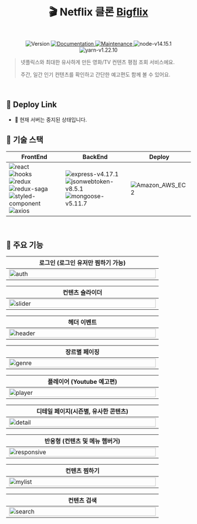 <h1 align="center"> 🎬 Netflix 클론 <a href="https://github.com/codestates/bringtheumbrella-client/wiki">Bigflix</a></h1>
​
​<p align="center">
<img alt="Version" src="https://img.shields.io/badge/version-1.0.0-blue.svg?cacheSeconds=2592000" />
<a href="https://github.com/codestates/bringtheumbrella-server#readme" target="_blank">
<img alt="Documentation" src="https://img.shields.io/badge/documentation-yes-brightgreen.svg" />
</a>
<a href="https://github.com/codestates/bringtheumbrella-server/graphs/commit-activity" target="_blank">
<img alt="Maintenance" src="https://img.shields.io/badge/Maintained%3F-yes-green.svg" />
</a>
<img alt="node-v14.15.1" src="https://img.shields.io/badge/node-v12.19.0-3f72af" />
<img alt="yarn-v1.22.10" src="https://img.shields.io/badge/npm-v6.14.8-aa96da" />
</p>

> 넷플릭스와 최대한 유사하게 만든 영화/TV 컨텐츠 평점 조회 서비스에요.
>
> 주간, 일간 인기 컨텐츠를 확인하고 간단한 예고편도 함께 볼 수 있어요.

<br />

## 📎 Deploy Link

- 🚧 현재 서버는 중지된 상태입니다.

## 🔧 기술 스택 <a id="ch2"></a>

| FrontEnd                                                                                                                                                                                                                                                                                                                                                                                                                                                                                                                                                                                                                                                                                                    | BackEnd                                                                                                                                                                                                                                                                                                                                                                                        | Deploy                                                                                                            |
| ----------------------------------------------------------------------------------------------------------------------------------------------------------------------------------------------------------------------------------------------------------------------------------------------------------------------------------------------------------------------------------------------------------------------------------------------------------------------------------------------------------------------------------------------------------------------------------------------------------------------------------------------------------------------------------------------------------- | ---------------------------------------------------------------------------------------------------------------------------------------------------------------------------------------------------------------------------------------------------------------------------------------------------------------------------------------------------------------------------------------------- | ----------------------------------------------------------------------------------------------------------------- |
| <img alt="react" src="https://img.shields.io/badge/react-v17.0.1-ffc7c7?style=for-the-badge&logo=react" /><br/><img alt="hooks" src="https://img.shields.io/badge/hooks--ffc7c7?style=for-the-badge&logo=react" /><br/><img alt="redux" src="https://img.shields.io/badge/redux-v4.0.5-ffc7c7?style=for-the-badge&logo=redux" /><br/><img alt="redux-saga" src="https://img.shields.io/badge/redux saga-v1.1.3-ffc7c7?style=for-the-badge&logo=redux" /><br/><img alt="styled-component" src="https://img.shields.io/badge/styled componet-v5.2.1-ffc7c7?style=for-the-badge&logo=styled-components" /><br/><img alt="axios" src="https://img.shields.io/badge/axios-v0.20.0-ffc7c7?style=for-the-badge" /> | <img alt="express-v4.17.1" src="https://img.shields.io/badge/express-v4.17.1-blue?style=for-the-badge&logo=express" /><br/><img alt="jsonwebtoken-v8.5.1" src="https://img.shields.io/badge/jsonwebtoken-v8.5.1-blue?style=for-the-badge&logo=json-web-tokens" /><br/><img alt="mongoose-v5.11.7" src="https://img.shields.io/badge/mongoose-v5.11.7-blue?style=for-the-badge&logo=mongodb" /> | <img src="https://img.shields.io/badge/AWS EC2--orange?style=for-the-badge&logo=Amazon-AWS" alt="Amazon_AWS_EC2"> |

<br />

## 🎨 주요 기능

| 로그인 (로그인 유저만 찜하기 가능)                                  |
| ------------------------------------------------------------------- |
| <img src="assets/auth.gif" width="400px" height="100%" alt="auth"/> |

| 컨텐츠 슬라이더                                                         |
| ----------------------------------------------------------------------- |
| <img src="assets/slider.gif" width="400px" height="100%" alt="slider"/> |

| 헤더 이벤트                                                             |
| ----------------------------------------------------------------------- |
| <img src="assets/header.gif" width="400px" height="100%" alt="header"/> |

| 장르별 페이징                                                         |
| --------------------------------------------------------------------- |
| <img src="assets/genre.gif" width="400px" height="100%" alt="genre"/> |

| 플레이어 (Youtube 예고편)                                               |
| ----------------------------------------------------------------------- |
| <img src="assets/player.gif" width="400px" height="100%" alt="player"/> |

| 디테일 페이지(시즌별, 유사한 콘텐츠)                                    |
| ----------------------------------------------------------------------- |
| <img src="assets/detail.gif" width="400px" height="100%" alt="detail"/> |

| 반응형 (컨텐츠 및 메뉴 햄버거)                                                  |
| ------------------------------------------------------------------------------- |
| <img src="assets/responsive.gif" width="400px" height="100%" alt="responsive"/> |

| 컨텐츠 찜하기                                                           |
| ----------------------------------------------------------------------- |
| <img src="assets/mylist.gif" width="400px" height="100%" alt="mylist"/> |

| 컨텐츠 검색                                                             |
| ----------------------------------------------------------------------- |
| <img src="assets/search.gif" width="400px" height="100%" alt="search"/> |
